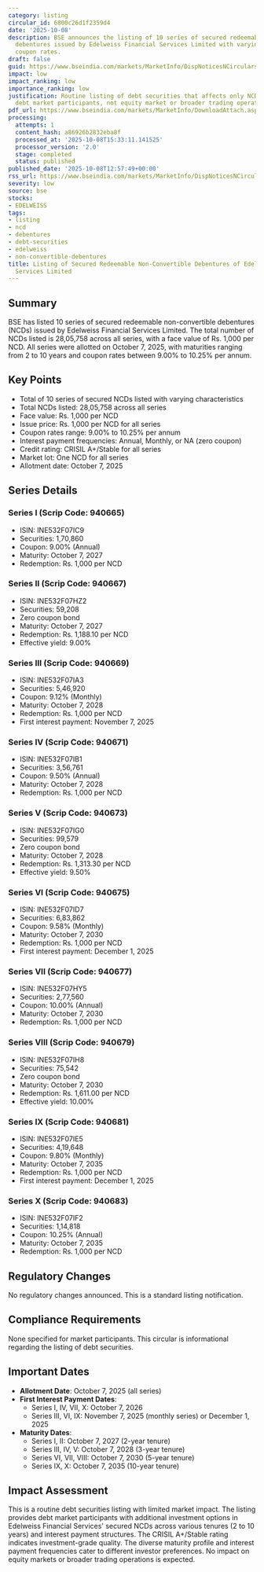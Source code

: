 ```yaml
---
category: listing
circular_id: 6800c26d1f2359d4
date: '2025-10-08'
description: BSE announces the listing of 10 series of secured redeemable non-convertible
  debentures issued by Edelweiss Financial Services Limited with varying tenures and
  coupon rates.
draft: false
guid: https://www.bseindia.com/markets/MarketInfo/DispNoticesNCirculars.aspx?Noticeid={E9A0331A-D142-4719-8599-AB1507C89FF0}&noticeno=20251008-37&dt=10/08/2025&icount=37&totcount=62&flag=0
impact: low
impact_ranking: low
importance_ranking: low
justification: Routine listing of debt securities that affects only NCD holders and
  debt market participants, not equity market or broader trading operations
pdf_url: https://www.bseindia.com/markets/MarketInfo/DownloadAttach.aspx?id=20251008-37&attachedId=474ce9b4-44f2-4ad8-a11f-b2c716a6757c
processing:
  attempts: 1
  content_hash: a86926b2832eba8f
  processed_at: '2025-10-08T15:33:11.141525'
  processor_version: '2.0'
  stage: completed
  status: published
published_date: '2025-10-08T12:57:49+00:00'
rss_url: https://www.bseindia.com/markets/MarketInfo/DispNoticesNCirculars.aspx?Noticeid={E9A0331A-D142-4719-8599-AB1507C89FF0}&noticeno=20251008-37&dt=10/08/2025&icount=37&totcount=62&flag=0
severity: low
source: bse
stocks:
- EDELWEISS
tags:
- listing
- ncd
- debentures
- debt-securities
- edelweiss
- non-convertible-debentures
title: Listing of Secured Redeemable Non-Convertible Debentures of Edelweiss Financial
  Services Limited
---
```


## Summary

BSE has listed 10 series of secured redeemable non-convertible debentures (NCDs) issued by Edelweiss Financial Services Limited. The total number of NCDs listed is 28,05,758 across all series, with a face value of Rs. 1,000 per NCD. All series were allotted on October 7, 2025, with maturities ranging from 2 to 10 years and coupon rates between 9.00% to 10.25% per annum.

## Key Points

- Total of 10 series of secured NCDs listed with varying characteristics
- Total NCDs listed: 28,05,758 across all series
- Face value: Rs. 1,000 per NCD
- Issue price: Rs. 1,000 per NCD for all series
- Coupon rates range: 9.00% to 10.25% per annum
- Interest payment frequencies: Annual, Monthly, or NA (zero coupon)
- Credit rating: CRISIL A+/Stable for all series
- Market lot: One NCD for all series
- Allotment date: October 7, 2025

## Series Details

### Series I (Scrip Code: 940665)
- ISIN: INE532F07IC9
- Securities: 1,70,860
- Coupon: 9.00% (Annual)
- Maturity: October 7, 2027
- Redemption: Rs. 1,000 per NCD

### Series II (Scrip Code: 940667)
- ISIN: INE532F07HZ2
- Securities: 59,208
- Zero coupon bond
- Maturity: October 7, 2027
- Redemption: Rs. 1,188.10 per NCD
- Effective yield: 9.00%

### Series III (Scrip Code: 940669)
- ISIN: INE532F07IA3
- Securities: 5,46,920
- Coupon: 9.12% (Monthly)
- Maturity: October 7, 2028
- Redemption: Rs. 1,000 per NCD
- First interest payment: November 7, 2025

### Series IV (Scrip Code: 940671)
- ISIN: INE532F07IB1
- Securities: 3,56,761
- Coupon: 9.50% (Annual)
- Maturity: October 7, 2028
- Redemption: Rs. 1,000 per NCD

### Series V (Scrip Code: 940673)
- ISIN: INE532F07IG0
- Securities: 99,579
- Zero coupon bond
- Maturity: October 7, 2028
- Redemption: Rs. 1,313.30 per NCD
- Effective yield: 9.50%

### Series VI (Scrip Code: 940675)
- ISIN: INE532F07ID7
- Securities: 6,83,862
- Coupon: 9.58% (Monthly)
- Maturity: October 7, 2030
- Redemption: Rs. 1,000 per NCD
- First interest payment: December 1, 2025

### Series VII (Scrip Code: 940677)
- ISIN: INE532F07HY5
- Securities: 2,77,560
- Coupon: 10.00% (Annual)
- Maturity: October 7, 2030
- Redemption: Rs. 1,000 per NCD

### Series VIII (Scrip Code: 940679)
- ISIN: INE532F07IH8
- Securities: 75,542
- Zero coupon bond
- Maturity: October 7, 2030
- Redemption: Rs. 1,611.00 per NCD
- Effective yield: 10.00%

### Series IX (Scrip Code: 940681)
- ISIN: INE532F07IE5
- Securities: 4,19,648
- Coupon: 9.80% (Monthly)
- Maturity: October 7, 2035
- Redemption: Rs. 1,000 per NCD
- First interest payment: December 1, 2025

### Series X (Scrip Code: 940683)
- ISIN: INE532F07IF2
- Securities: 1,14,818
- Coupon: 10.25% (Annual)
- Maturity: October 7, 2035
- Redemption: Rs. 1,000 per NCD

## Regulatory Changes

No regulatory changes announced. This is a standard listing notification.

## Compliance Requirements

None specified for market participants. This circular is informational regarding the listing of debt securities.

## Important Dates

- **Allotment Date**: October 7, 2025 (all series)
- **First Interest Payment Dates**:
  - Series I, IV, VII, X: October 7, 2026
  - Series III, VI, IX: November 7, 2025 (monthly series) or December 1, 2025
- **Maturity Dates**:
  - Series I, II: October 7, 2027 (2-year tenure)
  - Series III, IV, V: October 7, 2028 (3-year tenure)
  - Series VI, VII, VIII: October 7, 2030 (5-year tenure)
  - Series IX, X: October 7, 2035 (10-year tenure)

## Impact Assessment

This is a routine debt securities listing with limited market impact. The listing provides debt market participants with additional investment options in Edelweiss Financial Services' secured NCDs across various tenures (2 to 10 years) and interest payment structures. The CRISIL A+/Stable rating indicates investment-grade quality. The diverse maturity profile and interest payment frequencies cater to different investor preferences. No impact on equity markets or broader trading operations is expected.